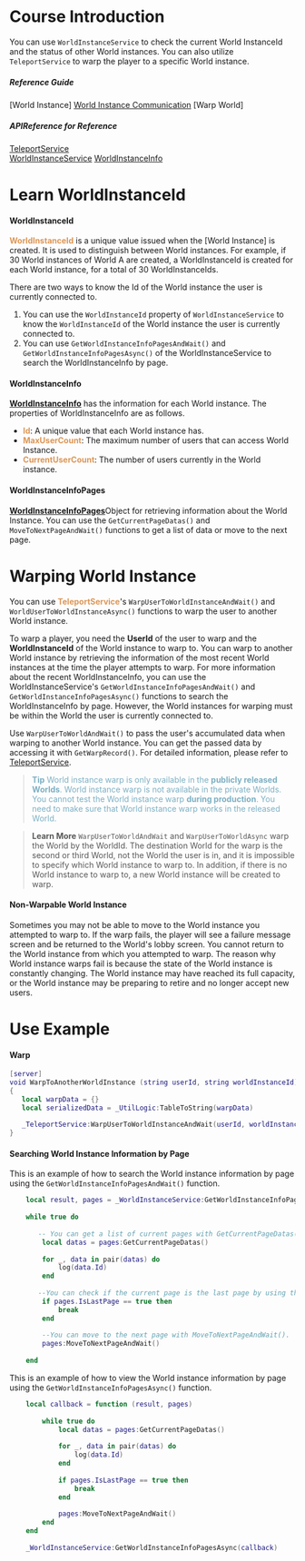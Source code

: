 # Course Introduction
You can use `WorldInstanceService` to check the current World InstanceId and the status of other World instances. You can also utilize `TeleportService` to warp the player to a specific World instance. 
##### Reference Guide
[World Instance]
[World Instance Communication](d/ocs/?postId=999{"target":"_self"})
[Warp World]
##### APIReference for Reference
[TeleportService](/apiReference?postId=315{"target":"_self"})   
[WorldInstanceService](/apiReference?postId=1034{"target":"_self"})
[WorldInstanceInfo](/apiReference?postId=1128{"target":"_self"})

# Learn WorldInstanceId
#### WorldInstanceId
<span style="color: #dc9656">**WorldInstanceId**</span> is a unique value issued when the [World Instance] is created. It is used to distinguish between World instances. For example, if 30 World instances of World A are created, a WorldInstanceId is created for each World instance, for a total of 30 WorldInstanceIds.

There are two ways to know the Id of the World instance the user is currently connected to.
1.  You can use the `WorldInstanceId` property of `WorldInstanceService` to know the `WorldInstanceId` of the World instance the user is currently connected to.
2. You can use `GetWorldInstanceInfoPagesAndWait()` and `GetWorldInstanceInfoPagesAsync()` of the WorldInstanceService to search the WorldInstanceInfo by page.

#### WorldInstanceInfo
<span style="color: #dc9656">**[WorldInstanceInfo](/apiReference/Misc/WorldInstanceInfo{"target":"_self"})**</span> has the information for each World instance. The properties of WorldInstanceInfo are as follows.

* <span style="color: #dc9656">**Id**</span>: A unique value that each World instance has.
* <span style="color: #dc9656">**MaxUserCount**</span>: The maximum number of users that can access World Instance.
* <span style="color: #dc9656">**CurrentUserCount**</span>: The number of users currently in the World instance. 

#### WorldInstanceInfoPages
<span style="color: #dc9656">**[WorldInstanceInfoPages](/apiReference/Misc/WorldInstanceInfoPages{"target":"_self"})**</span>Object for retrieving information about the World Instance. You can use the `GetCurrentPageDatas()` and `MoveToNextPageAndWait()` functions to get a list of data or move to the next page.

# Warping World Instance
You can use <span style="color: #dc9656">**TeleportService**</span>'s `WarpUserToWorldInstanceAndWait()` and `WorldUserToWorldInstanceAsync()` functions to warp the user to another World instance. 
 
To warp a player, you need the **UserId** of the user to warp and the **WorldInstanceId** of the World instance to warp to. You can warp to another World instance by retrieving the information of the most recent World instances at the time the player attempts to warp. For more information about the recent WorldInstanceInfo, you can use the WorldInstanceService's `GetWorldInstanceInfoPagesAndWait()` and `GetWorldInstanceInfoPagesAsync()` functions to search the WorldInstanceInfo by page. However, the World instances for warping must be within the World the user is currently connected to.

Use `WarpUserToWorldAndWait()` to pass the user's accumulated data when warping to another World instance. You can get the passed data by accessing it with `GetWarpRecord()`. For detailed information, please refer to [TeleportService](/apiReference?postId=315{"target":"_self"}).

><span style="color: #7cafc2">**Tip**
> World instance warp is only available in the **publicly released Worlds**. World instance warp is not available in the private Worlds.
> You cannot test the World instance warp **during production**. You need to make sure that World instance warp works in the released World.<span>

> <span style="color: #585858">**Learn More**
> `WarpUserToWorldAndWait` and `WarpUserToWorldAsync` warp the World by the WorldId. The destination World for the warp is the second or third World, not the World the user is in, and it is impossible to specify which World instance to warp to.
> In addition, if there is no World instance to warp to, a new World instance will be created to warp.</span>

#### Non-Warpable World Instance 
Sometimes you may not be able to move to the World instance you attempted to warp to. If the warp fails, the player will see a failure message screen and be returned to the World's lobby screen. You cannot return to the World instance from which you attempted to warp. 
The reason why World instance warps fail is because the state of the World instance is constantly changing. The World instance may have reached its full capacity, or the World instance may be preparing to retire and no longer accept new users. 


# Use Example
#### Warp
 ```lua
 [server]
 void WarpToAnotherWorldInstance (string userId, string worldInstanceId)
 {
    local warpData = {}
    local serializedData = _UtilLogic:TableToString(warpData)
    
    _TeleportService:WarpUserToWorldInstanceAndWait(userId, worldInstanceId, serializedData)
 }
 ```


#### Searching World Instance Information by Page
This is an example of how to search the World instance information by page using the `GetWorldInstanceInfoPagesAndWait()` function.
```lua
    local result, pages = _WorldInstanceService:GetWorldInstanceInfoPagesAndWait()
    
    while true do
    
       -- You can get a list of current pages with GetCurrentPageDatas().
    	local datas = pages:GetCurrentPageDatas() 
    	
    	for _, data in pair(datas) do
    		log(data.Id)
    	end
        
       --You can check if the current page is the last page by using the IsLastPage property.
    	if pages.IsLastPage == true then 
    		break
    	end
    	
    	--You can move to the next page with MoveToNextPageAndWait().
    	pages:MoveToNextPageAndWait() 
    	
    end
```


This is an example of how to view the World instance information by page using the `GetWorldInstanceInfoPagesAsync()` function.
```lua
    local callback = function (result, pages)
    
    	while true do
    		local datas = pages:GetCurrentPageDatas()
    		
    		for _, data in pair(datas) do
    			log(data.Id)
    		end
    
    		if pages.IsLastPage == true then
    			break
    		end
    
    		pages:MoveToNextPageAndWait()
    	end
    end
    
    _WorldInstanceService:GetWorldInstanceInfoPagesAsync(callback)
```
